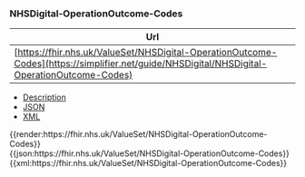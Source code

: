 ### NHSDigital-OperationOutcome-Codes

| Url |
|--
| [https://fhir.nhs.uk/ValueSet/NHSDigital-OperationOutcome-Codes](https://simplifier.net/guide/NHSDigital/NHSDigital-OperationOutcome-Codes) | 

<div class="nhsd-!t-margin-bottom-6">
  <ul class="nav nav-tabs" role="tablist">
        <li role="presentation"  class="active">
            <a href="#Description" role="tab" data-toggle="tab">Description</a>
        </li>
        <li role="presentation">
            <a href="#JSON" role="tab" data-toggle="tab">JSON</a>
        </li>
         <li role="presentation">
            <a href="#XML" role="tab" data-toggle="tab">XML</a>
        </li>
  </ul>
  <div class="tab-content snippet">
    <div id="Tree" role="tabpanel" class="tab-pane active">
{{render:https://fhir.nhs.uk/ValueSet/NHSDigital-OperationOutcome-Codes}}
    </div>
    <div id="JSON" role="tabpanel" class="tab-pane">
 {{json:https://fhir.nhs.uk/ValueSet/NHSDigital-OperationOutcome-Codes}}
    </div>
    <div id="XML" role="tabpanel" class="tab-pane">
 {{xml:https://fhir.nhs.uk/ValueSet/NHSDigital-OperationOutcome-Codes}}
    </div>
  </div>
</div>
